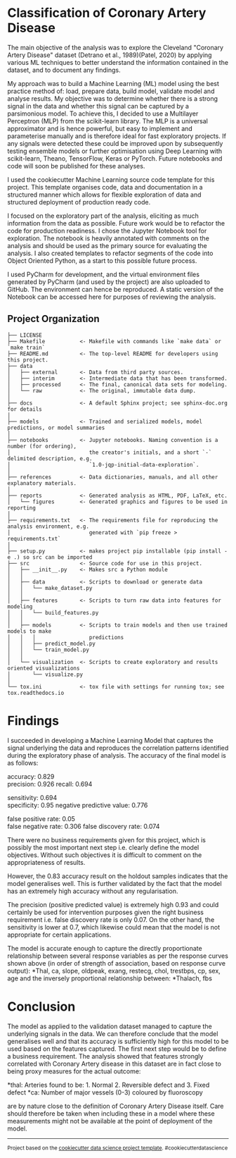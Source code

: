 Classification of Coronary Artery Disease
=========================================

The main objective of the analysis was to explore the Cleveland "Coronary Artery Disease" dataset (Detrano et al., 1989)(Patel, 2020) by applying various ML techniques to better understand the information contained in the dataset, and to document any findings. 

My approach was to build a Machine Learning (ML) model using the best practice method of: load, prepare data, build model, validate model and analyse results. My objective was to determine whether there is a strong signal in the data and whether this signal can be captured by a parsimonious model. To achieve this, I decided to use a Multilayer Perceptron (MLP) from the scikit-learn library. The MLP is a universal approximator and is hence powerful, but easy to implement and parameterise manually and is therefore ideal for fast exploratory projects. If any signals were detected these could be improved upon by subsequently testing ensemble models or further optimisation using Deep Learning with scikit-learn, Theano, TensorFlow, Keras or PyTorch. Future notebooks and code will soon be published for these analyses. 

I used the cookiecutter Machine Learning source code template for this project. This template organises code, data and documentation in a structured manner which allows for flexible exploration of data and structured deployment of production ready code.  

I focused on the exploratory part of the analysis, eliciting as much information from the data as possible. Future work would be to refactor the code for production readiness. I chose the Jupyter Notebook tool for exploration. The notebook is heavily annotated with comments on the analysis and should be used as the primary source for evaluating the analysis. I also created templates to refactor segments of the code into Object Oriented Python, as a start to this possible future process. 

I used PyCharm for development, and the virtual environment files generated by PyCharm (and used by the project) are also uploaded to GitHub. The environment can hence be reproduced. A static version of the Notebook can be accessed here for purposes of reviewing the analysis.  

Project Organization
------------

    ├── LICENSE
    ├── Makefile           <- Makefile with commands like `make data` or `make train`
    ├── README.md          <- The top-level README for developers using this project.
    ├── data
    │   ├── external       <- Data from third party sources.
    │   ├── interim        <- Intermediate data that has been transformed.
    │   ├── processed      <- The final, canonical data sets for modeling.
    │   └── raw            <- The original, immutable data dump.
    │
    ├── docs               <- A default Sphinx project; see sphinx-doc.org for details
    │
    ├── models             <- Trained and serialized models, model predictions, or model summaries
    │
    ├── notebooks          <- Jupyter notebooks. Naming convention is a number (for ordering),
    │                         the creator's initials, and a short `-` delimited description, e.g.
    │                         `1.0-jqp-initial-data-exploration`.
    │
    ├── references         <- Data dictionaries, manuals, and all other explanatory materials.
    │
    ├── reports            <- Generated analysis as HTML, PDF, LaTeX, etc.
    │   └── figures        <- Generated graphics and figures to be used in reporting
    │
    ├── requirements.txt   <- The requirements file for reproducing the analysis environment, e.g.
    │                         generated with `pip freeze > requirements.txt`
    │
    ├── setup.py           <- makes project pip installable (pip install -e .) so src can be imported
    ├── src                <- Source code for use in this project.
    │   ├── __init__.py    <- Makes src a Python module
    │   │
    │   ├── data           <- Scripts to download or generate data
    │   │   └── make_dataset.py
    │   │
    │   ├── features       <- Scripts to turn raw data into features for modeling
    │   │   └── build_features.py
    │   │
    │   ├── models         <- Scripts to train models and then use trained models to make
    │   │   │                 predictions
    │   │   ├── predict_model.py
    │   │   └── train_model.py
    │   │
    │   └── visualization  <- Scripts to create exploratory and results oriented visualizations
    │       └── visualize.py
    │
    └── tox.ini            <- tox file with settings for running tox; see tox.readthedocs.io

Findings
============
I succeeded in developing a Machine Learning Model that captures the signal underlying the data and reproduces the correlation patterns identified during the exploratory phase of analysis. The accuracy of the final model is as follows: 

accuracy:			0.829  
precision:			0.926 
recall:				0.694

sensitivity:			0.694  
specificity:			0.95 
negative predictive value:	0.776

false positive rate:		0.05  
false negative rate:		0.306 
false discovery rate:		0.074
 
There were no business requirements given for this project, which is possibly the most important next step i.e. clearly define the model objectives. Without such objectives it is difficult to comment on the appropriateness of results. 

However, the 0.83 accuracy result on the holdout samples indicates that the model generalises well. This is further validated by the fact that the model has an extremely high accuracy without any regularisation.
 
The precision (positive predicted value) is extremely high 0.93 and could certainly be used for intervention purposes given the right business requirement i.e. false discovery rate is only 0.07. On the other hand, the sensitivity is lower at 0.7, which likewise could mean that the model is not appropriate for certain applications.  
  
The model is accurate enough to capture the directly proportionate relationship between several response variables as per the response curves shown above (in order of strength of association, based on response curve output):
*Thal, ca, slope, oldpeak, exang, restecg, chol, trestbps, cp, sex, age
and the inversely proportional relationship between:
*Thalach, fbs

Conclusion
===========
The model as applied to the validation dataset managed to capture the underlying signals in the data. We can therefore conclude that the model generalises well and that its accuracy is sufficiently high for this model to be used based on the features captured. The first next step would be to define a business requirement. The analysis showed that features strongly correlated with Coronary Artery disease in this dataset are in fact close to being proxy measures for the actual outcome:
 
*thal: Arteries found to be: 1. Normal 2. Reversible defect and 3. Fixed defect
*ca: Number of major vessels (0-3) coloured by fluoroscopy

are by nature close to the definition of Coronary Artery Disease itself. Care should therefore be taken when including these in a model where these measurements might not be available at the point of deployment of the model. 


--------

<p><small>Project based on the <a target="_blank" href="https://drivendata.github.io/cookiecutter-data-science/">cookiecutter data science project template</a>. #cookiecutterdatascience</small></p>
